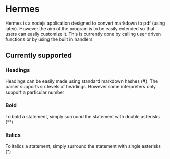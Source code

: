 # Hermes
Hermes is a nodejs application designed to convert markdown to pdf (using latex). However the aim of the program is to be easily extended so that users can easily customize it. This is currently done by calling user driven functions or by using the built in handlers

## Currently supported
### Headings
Headings can be easily made using standard markdown hashes (\#). The parser supports six levels of headings. However some interpreters only support a particular number

### Bold
To bold a statement, simply surround the statement with double asterisks (\*\*)

### Italics
To italics a statement, simply surround the statement with single asterisks (\*)
